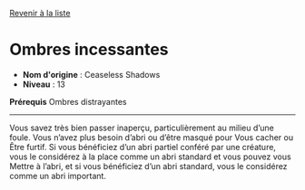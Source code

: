 [Revenir à la liste](..)

# Ombres incessantes

 * **Nom d'origine** : Ceaseless Shadows
 * **Niveau** : 13


<p><strong>Prérequis</strong> Ombres distrayantes</p>
<hr>
<p>Vous savez très bien passer inaperçu, particulièrement au milieu d’une foule. Vous n’avez plus besoin d’abri ou d’être masqué pour Vous cacher ou Être furtif. Si vous bénéficiez d’un abri partiel conféré par une créature, vous le considérez à la place comme un abri standard et vous pouvez vous Mettre à l’abri, et si vous bénéficiez d’un abri standard, vous le considérez comme un abri important.</p>